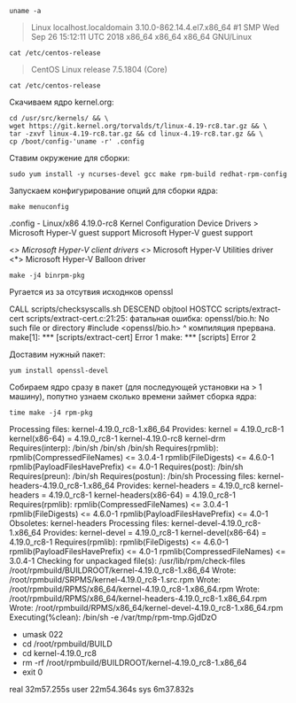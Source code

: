 ```console
uname -a
```
>Linux localhost.localdomain 3.10.0-862.14.4.el7.x86_64 #1 SMP Wed Sep 26 15:12:11 UTC 2018 x86_64 x86_64 x86_64 GNU/Linux

```console
cat /etc/centos-release
```

>CentOS Linux release 7.5.1804 (Core)

```console
cat /etc/centos-release
```

Скачиваем ядро kernel.org:

```console
cd /usr/src/kernels/ && \
wget https://git.kernel.org/torvalds/t/linux-4.19-rc8.tar.gz && \
tar -zxvf linux-4.19-rc8.tar.gz && cd linux-4.19-rc8.tar.gz && \
cp /boot/config-'uname -r' .config
```

Ставим окружение для сборки:

```console
sudo yum install -y ncurses-devel gcc make rpm-build redhat-rpm-config
```

Запускаем конфигурирование опций для сборки ядра:

```console
make menuconfig
```
>>>
.config - Linux/x86 4.19.0-rc8 Kernel Configuration
Device Drivers > Microsoft Hyper-V guest support
Microsoft Hyper-V guest support

<*> Microsoft Hyper-V client drivers
<*> Microsoft Hyper-V Utilities driver
<*> Microsoft Hyper-V Balloon driver
>>>

```console
make -j4 binrpm-pkg
```

Ругается из за отсутвия исходнков openssl

>>>
CALL    scripts/checksyscalls.sh
DESCEND  objtool
HOSTCC  scripts/extract-cert
scripts/extract-cert.c:21:25: фатальная ошибка: openssl/bio.h: No such file or directory
#include <openssl/bio.h>
                         ^
компиляция прервана.
make[1]: *** [scripts/extract-cert] Error 1
make: *** [scripts] Error 2
>>>

Доставим нужный пакет:

```console
yum install openssl-devel
```

Собираем ядро сразу в пакет (для последующей установки на > 1 машину), попутно узнаем сколько времени займет сборка ядра:

```console
time make -j4 rpm-pkg
```
>>>
Processing files: kernel-4.19.0_rc8-1.x86_64
Provides: kernel = 4.19.0_rc8-1 kernel(x86-64) = 4.19.0_rc8-1 kernel-4.19.0-rc8 kernel-drm
Requires(interp): /bin/sh /bin/sh /bin/sh
Requires(rpmlib): rpmlib(CompressedFileNames) <= 3.0.4-1 rpmlib(FileDigests) <= 4.6.0-1 rpmlib(PayloadFilesHavePrefix) <= 4.0-1
Requires(post): /bin/sh
Requires(preun): /bin/sh
Requires(postun): /bin/sh
Processing files: kernel-headers-4.19.0_rc8-1.x86_64
Provides: kernel-headers = 4.19.0_rc8 kernel-headers = 4.19.0_rc8-1 kernel-headers(x86-64) = 4.19.0_rc8-1
Requires(rpmlib): rpmlib(CompressedFileNames) <= 3.0.4-1 rpmlib(FileDigests) <= 4.6.0-1 rpmlib(PayloadFilesHavePrefix) <= 4.0-1
Obsoletes: kernel-headers
Processing files: kernel-devel-4.19.0_rc8-1.x86_64
Provides: kernel-devel = 4.19.0_rc8-1 kernel-devel(x86-64) = 4.19.0_rc8-1
Requires(rpmlib): rpmlib(FileDigests) <= 4.6.0-1 rpmlib(PayloadFilesHavePrefix) <= 4.0-1 rpmlib(CompressedFileNames) <= 3.0.4-1
Checking for unpackaged file(s): /usr/lib/rpm/check-files /root/rpmbuild/BUILDROOT/kernel-4.19.0_rc8-1.x86_64
Wrote: /root/rpmbuild/SRPMS/kernel-4.19.0_rc8-1.src.rpm
Wrote: /root/rpmbuild/RPMS/x86_64/kernel-4.19.0_rc8-1.x86_64.rpm
Wrote: /root/rpmbuild/RPMS/x86_64/kernel-headers-4.19.0_rc8-1.x86_64.rpm
Wrote: /root/rpmbuild/RPMS/x86_64/kernel-devel-4.19.0_rc8-1.x86_64.rpm
Executing(%clean): /bin/sh -e /var/tmp/rpm-tmp.GjdDzO
+ umask 022
+ cd /root/rpmbuild/BUILD
+ cd kernel-4.19.0_rc8
+ rm -rf /root/rpmbuild/BUILDROOT/kernel-4.19.0_rc8-1.x86_64
+ exit 0

real    32m57.255s
user    22m54.364s
sys     6m37.832s
>>>
